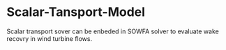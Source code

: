 # Scalar-Tansport-Model
Scalar transport sover can be enbeded in SOWFA solver to evaluate wake recovry in wind turbine flows.
